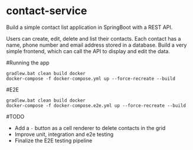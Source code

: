 # contact-service
Build a simple contact list application in SpringBoot with a REST API. 

Users can create, edit, delete and list their contacts. Each contact has a name, phone number and email address stored in a database. Build a very simple frontend, which can call the API to display and edit the data.

#Running the app
```
gradlew.bat clean build docker
docker-compose -f docker-compose.yml up --force-recreate --build
```


#E2E
```
gradlew.bat clean build docker
docker-compose -f docker-compose.e2e.yml up --force-recreate --build
```

#TODO
- Add a `-` button as a cell renderer to delete contacts in the grid
- Improve unit, integration and e2e testing
- Finalize the E2E testing pipeline